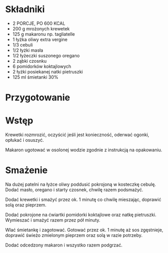 # Składniki
 - 2 PORCJE, PO 600 KCAL
 - 200 g mrożonych krewetek
 - 125 g makaronu np. tagliatelle
 - 1 łyżka oliwy extra vergine
 - 1/3 cebuli
 - 1/2 łyżki masła
 - 1/2 łyżeczki suszonego oregano
 - 2 ząbki czosnku
 - 6 pomidorków koktajlowych
 - 2 łyżki posiekanej natki pietruszki
 - 125 ml śmietanki 30%
# Przygotowanie
# Wstęp 
Krewetki rozmrozić, oczyścić jeśli jest konieczność, oderwać ogonki, opłukać i osuszyć.

Makaron ugotować w osolonej wodzie zgodnie z instrukcją na opakowaniu.
# Smażenie
Na dużej patelni na łyżce oliwy poddusić pokrojoną w kosteczkę cebulę. Dodać masło, oregano i starty czosnek, chwilę razem podsmażyć.

Dodać krewetki i smażyć przez ok. 1 minutę co chwilę mieszając, doprawić solą oraz pieprzem. 

Dodać pokrojone na ćwiartki pomidorki koktajlowe oraz natkę pietruszki. Wymieszać i smażyć razem przez pół minuty.

Wlać śmietankę i zagotować. Gotować przez ok. 1 minutę aż sos zgęstnieje, doprawić świeżo zmielonym pieprzem oraz solą w razie potrzeby.

Dodać odcedzony makaron i wszystko razem podgrzać.
